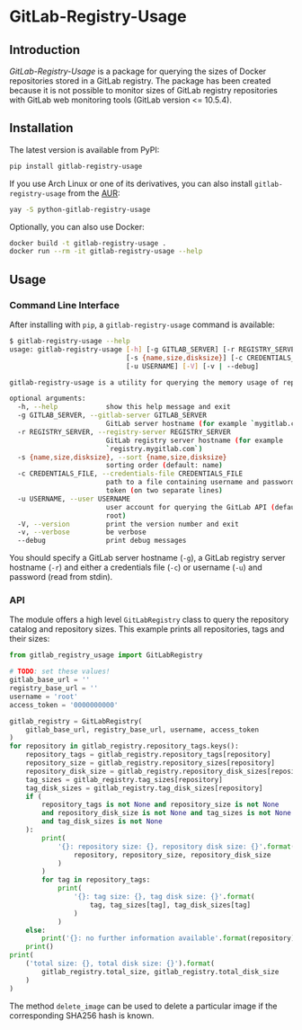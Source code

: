 # GitLab-Registry-Usage

## Introduction

*GitLab-Registry-Usage* is a package for querying the sizes of Docker repositories stored in a GitLab registry. The
package has been created because it is not possible to monitor sizes of GitLab registry repositories with GitLab web
monitoring tools (GitLab version <= 10.5.4).

## Installation

The latest version is available from PyPI:

```bash
pip install gitlab-registry-usage
```

If you use Arch Linux or one of its derivatives, you can also install `gitlab-registry-usage` from the
[AUR](https://aur.archlinux.org/packages/python-gitlab-registry-usage/):

```bash
yay -S python-gitlab-registry-usage
```

Optionally, you can also use Docker:

```bash
docker build -t gitlab-registry-usage .
docker run --rm -it gitlab-registry-usage --help
```

## Usage

### Command Line Interface

After installing with `pip`, a `gitlab-registry-usage` command is available:

```bash
$ gitlab-registry-usage --help
usage: gitlab-registry-usage [-h] [-g GITLAB_SERVER] [-r REGISTRY_SERVER]
                             [-s {name,size,disksize}] [-c CREDENTIALS_FILE]
                             [-u USERNAME] [-V] [-v | --debug]

gitlab-registry-usage is a utility for querying the memory usage of repositories in a GitLab registry.

optional arguments:
  -h, --help            show this help message and exit
  -g GITLAB_SERVER, --gitlab-server GITLAB_SERVER
                        GitLab server hostname (for example `mygitlab.com`)
  -r REGISTRY_SERVER, --registry-server REGISTRY_SERVER
                        GitLab registry server hostname (for example
                        `registry.mygitlab.com`)
  -s {name,size,disksize}, --sort {name,size,disksize}
                        sorting order (default: name)
  -c CREDENTIALS_FILE, --credentials-file CREDENTIALS_FILE
                        path to a file containing username and password/access
                        token (on two separate lines)
  -u USERNAME, --user USERNAME
                        user account for querying the GitLab API (default:
                        root)
  -V, --version         print the version number and exit
  -v, --verbose         be verbose
  --debug               print debug messages
```

You should specify a GitLab server hostname (`-g`), a GitLab registry server hostname (`-r`) and either a credentials
file (`-c`) or username (`-u`) and password (read from stdin).

### API

The module offers a high level `GitLabRegistry` class to query the repository catalog and repository sizes. This example
prints all repositories, tags and their sizes:

```python
from gitlab_registry_usage import GitLabRegistry

# TODO: set these values!
gitlab_base_url = ''
registry_base_url = ''
username = 'root'
access_token = '0000000000'

gitlab_registry = GitLabRegistry(
    gitlab_base_url, registry_base_url, username, access_token
)
for repository in gitlab_registry.repository_tags.keys():
    repository_tags = gitlab_registry.repository_tags[repository]
    repository_size = gitlab_registry.repository_sizes[repository]
    repository_disk_size = gitlab_registry.repository_disk_sizes[repository]
    tag_sizes = gitlab_registry.tag_sizes[repository]
    tag_disk_sizes = gitlab_registry.tag_disk_sizes[repository]
    if (
        repository_tags is not None and repository_size is not None
        and repository_disk_size is not None and tag_sizes is not None
        and tag_disk_sizes is not None
    ):
        print(
            '{}: repository size: {}, repository disk size: {}'.format(
                repository, repository_size, repository_disk_size
            )
        )
        for tag in repository_tags:
            print(
                '{}: tag size: {}, tag disk size: {}'.format(
                    tag, tag_sizes[tag], tag_disk_sizes[tag]
                )
            )
    else:
        print('{}: no further information available'.format(repository))
    print()
print(
    ('total size: {}, total disk size: {}').format(
        gitlab_registry.total_size, gitlab_registry.total_disk_size
    )
)
```

The method `delete_image` can be used to delete a particular image if the corresponding SHA256 hash is known.
